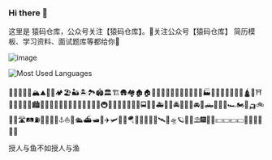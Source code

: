 ### Hi there 👋

这里是 猿码仓库，公众号关注【猿码仓库】。🍅关注公众号【猿码仓库】  简历模板、学习资料、面试题库等都给你💪

![image](https://tva3.sinaimg.cn/large/007F3CC8ly1h20u91pgl4j31bi0hcafx.jpg)

![Most Used Languages](https://github-readme-stats.vercel.app/api/top-langs/?username=javacangku&theme=dark&layout=compact)


👣🎠🎡🎢🚣🏔️⛰️🌋🗻🏕️🏖️🏜️🏝️🏞️🏟️🏛️🏗️🛖🏘️🏚️🏠🏡🏢🏣🏤🏥🏦🏨🏩🏪🏫🏬🏭🏯🏰💒🗼🗽⛪🕌🛕🕍⛩🕋⛲⛺🌁🌃🏙️🌄🌅🌆🌇🌉🎠🎡🎢🚂🚃🚄🚅🚆🚇🚈🚉🚊🚝🚞🚋🚌🚍🚎🚐🚑🚒🚓🚔🚕🚖🚗🚘🚙🛻🚚🚛🚜🏎️🏍️🛵🛺🚲🛴🚏🛣️🛤️⛽🚨🚥🚦🚧⚓⛵🚤🛳️⛴️🛥️🚢✈️🛩️🛫🛬🪂💺🚁🚟🚠🚡🛰️🚀🛸🪐🌠🌌⛱️🎆🎇🎑💴💵💶💷🗿🛂🛃🛄🛅🧭


授人与鱼不如授人与渔

<!--
**javacangku/javacangku** is a ✨ _special_ ✨ repository because its `README.md` (this file) appears on your GitHub profile.

Here are some ideas to get you started:

- 🔭 I’m currently working on ...
- 🌱 I’m currently learning ...
- 👯 I’m looking to collaborate on ...
- 🤔 I’m looking for help with ...
- 💬 Ask me about ...
- 📫 How to reach me: ...
- 😄 Pronouns: ...
- ⚡ Fun fact: ...
-->
